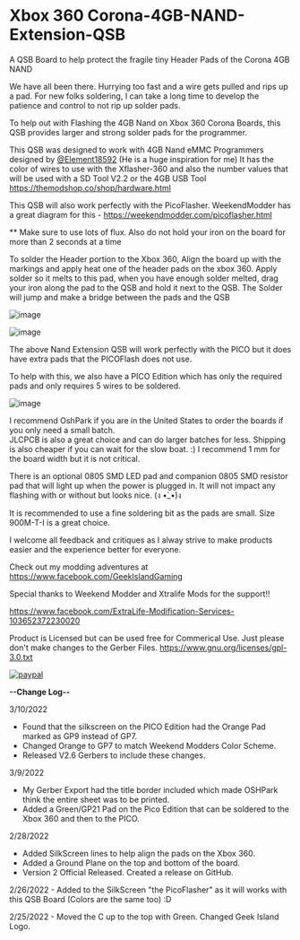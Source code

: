 # Xbox 360 Corona-4GB-NAND-Extension-QSB
A QSB Board to help protect the fragile tiny Header Pads of the Corona 4GB NAND

We have all been there.  Hurrying too fast and a wire gets pulled and rips up a pad.
For new folks soldering, I can take a long time to develop the patience and control to not rip up solder pads.

To help out with Flashing the 4GB Nand on Xbox 360 Corona Boards, this QSB provides larger and strong solder pads for the programmer.

This QSB was designed to work with 4GB Nand eMMC Programmers designed by [@Element18592](https://github.com/Element18592) (He is a huge inspiration for me)
It has the color of wires to use with the Xflasher-360 and also the number values that will be used with a SD Tool V2.2 or the 4GB USB Tool
https://themodshop.co/shop/hardware.html

This QSB will also work perfectly with the PicoFlasher.   WeekendModder has a great diagram for this - https://weekendmodder.com/picoflasher.html

** Make sure to use lots of flux.  Also do not hold your iron on the board for more than 2 seconds at a time

To solder the Header portion to the Xbox 360, Align the board up with the markings and apply heat one of the header pads on the xbox 360.
Apply solder so it melts to this pad, when you have enough solder melted, drag your iron along the pad to the QSB and hold it next to the QSB.
The Solder will jump and make a bridge between the pads and the QSB

![image](https://user-images.githubusercontent.com/70423454/155852250-eef964d4-2525-4463-a301-cab1ad949bdb.png)

![image](https://user-images.githubusercontent.com/70423454/155852265-2fb41352-2d71-4396-be04-8865dee1d20b.png)

The above Nand Extension QSB will work perfectly with the PICO but it does have extra pads that the PICOFlash does not use.

To help with this, we also have a PICO Edition which has only the required pads and only requires 5 wires to be soldered.

![image](https://user-images.githubusercontent.com/70423454/157704503-471a8980-f5a9-4aed-9aac-67f3664b47b6.png)

I recommend OshPark if you are in the United States to order the boards if you only need a small batch.  
JLCPCB is also a great choice and can do larger batches for less.  Shipping is also cheaper if you can wait for the slow boat.  :)
I recommend 1 mm for the board width but it is not critical.

There is an optional 0805 SMD LED pad and companion 0805 SMD resistor pad that will light up when the power is plugged in.
It will not impact any flashing with or without but looks nice.  (ง •̀_•́)ง

It is recommended to use a fine soldering bit as the pads are small. Size 900M-T-I is a great choice.

I welcome all feedback and critiques as I alway strive to make products easier and the experience better for everyone.

Check out my modding adventures at https://www.facebook.com/GeekIslandGaming

Special thanks to Weekend Modder and Xtralife Mods for the support!!

https://www.facebook.com/ExtraLife-Modification-Services-103652372230020

Product is Licensed but can be used free for Commerical Use.  Just please don't make changes to the Gerber Files.
https://www.gnu.org/licenses/gpl-3.0.txt

[![paypal](https://www.paypalobjects.com/en_US/i/btn/btn_donateCC_LG.gif)](https://www.paypal.com/donate/?hosted_button_id=97YFBJX4NXA8W)

**--Change Log--**

3/10/2022 
- Found that the silkscreen on the PICO Edition had the Orange Pad marked as GP9 instead of GP7.  
- Changed Orange to GP7 to match Weekend Modders Color Scheme.
- Released V2.6 Gerbers to include these changes.

3/9/2022 
- My Gerber Export had the title border included which made OSHPark think the entire sheet was to be printed.
- Added a Green/GP21 Pad on the Pico Edition that can be soldered to the Xbox 360 and then to the PICO.

2/28/2022 
- Added SilkScreen lines to help align the pads on the Xbox 360.
- Added a Ground Plane on the top and bottom of the board.
- Version 2 Official Released.  Created a release on GitHub.

2/26/2022 - Added to the SilkScreen "the PicoFlasher" as it will works with this QSB Board (Colors are the same too)  :D

2/25/2022 - Moved the C up to the top with Green.  Changed Geek Island Logo.

